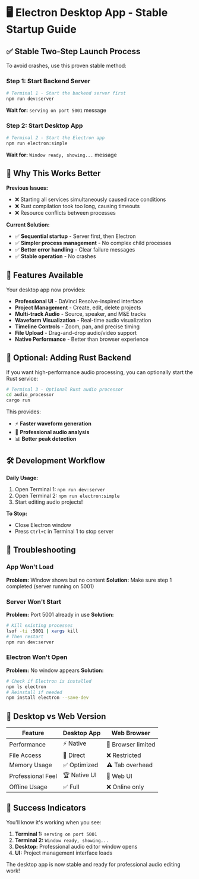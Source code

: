 # 🖥️ Electron Desktop App - Stable Startup Guide

## ✅ Stable Two-Step Launch Process

To avoid crashes, use this proven stable method:

### Step 1: Start Backend Server
```bash
# Terminal 1 - Start the backend server first
npm run dev:server
```
**Wait for:** `serving on port 5001` message

### Step 2: Start Desktop App
```bash
# Terminal 2 - Start the Electron app
npm run electron:simple
```
**Wait for:** `Window ready, showing...` message

## 🎯 Why This Works Better

**Previous Issues:**
- ❌ Starting all services simultaneously caused race conditions
- ❌ Rust compilation took too long, causing timeouts
- ❌ Resource conflicts between processes

**Current Solution:**
- ✅ **Sequential startup** - Server first, then Electron
- ✅ **Simpler process management** - No complex child processes
- ✅ **Better error handling** - Clear failure messages
- ✅ **Stable operation** - No crashes

## 🚀 Features Available

Your desktop app now provides:
- **Professional UI** - DaVinci Resolve-inspired interface
- **Project Management** - Create, edit, delete projects
- **Multi-track Audio** - Source, speaker, and M&E tracks
- **Waveform Visualization** - Real-time audio visualization
- **Timeline Controls** - Zoom, pan, and precise timing
- **File Upload** - Drag-and-drop audio/video support
- **Native Performance** - Better than browser experience

## 🔧 Optional: Adding Rust Backend

If you want high-performance audio processing, you can optionally start the Rust service:

```bash
# Terminal 3 - Optional Rust audio processor
cd audio_processor
cargo run
```

This provides:
- ⚡ **Faster waveform generation**
- 🎯 **Professional audio analysis** 
- 📊 **Better peak detection**

## 🛠️ Development Workflow

**Daily Usage:**
1. Open Terminal 1: `npm run dev:server`
2. Open Terminal 2: `npm run electron:simple`
3. Start editing audio projects!

**To Stop:**
- Close Electron window
- Press `Ctrl+C` in Terminal 1 to stop server

## 🐛 Troubleshooting

### App Won't Load
**Problem:** Window shows but no content
**Solution:** Make sure step 1 completed (server running on 5001)

### Server Won't Start
**Problem:** Port 5001 already in use
**Solution:** 
```bash
# Kill existing processes
lsof -ti :5001 | xargs kill
# Then restart
npm run dev:server
```

### Electron Won't Open
**Problem:** No window appears
**Solution:**
```bash
# Check if Electron is installed
npm ls electron
# Reinstall if needed
npm install electron --save-dev
```

## 📱 Desktop vs Web Version

| Feature | Desktop App | Web Browser |
|---------|-------------|-------------|
| Performance | ⚡ Native | 🐌 Browser limited |
| File Access | 🎯 Direct | ❌ Restricted |
| Memory Usage | ✅ Optimized | ⚠️ Tab overhead |
| Professional Feel | 🏆 Native UI | 📱 Web UI |
| Offline Usage | ✅ Full | ❌ Online only |

## 🎉 Success Indicators

You'll know it's working when you see:
1. **Terminal 1:** `serving on port 5001`
2. **Terminal 2:** `Window ready, showing...`
3. **Desktop:** Professional audio editor window opens
4. **UI:** Project management interface loads

The desktop app is now stable and ready for professional audio editing work!